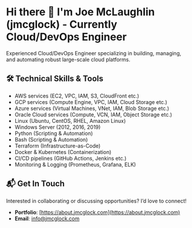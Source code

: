 # Hi there 👋 I'm Joe McLaughlin (jmcglock) - Currently Cloud/DevOps Engineer

Experienced Cloud/DevOps Engineer specializing in building, managing, and automating robust large-scale cloud platforms. 

## 🛠 Technical Skills & Tools
- AWS services (EC2, VPC, IAM, S3, CloudFront etc.)
- GCP services (Compute Engine, VPC, IAM, Cloud Storage etc.)
- Azure services (Virtual Machines, VNet, IAM, Blob Storage etc.)
- Oracle Cloud services (Compute, VCN, IAM, Object Storage etc.)
- Linux (Ubuntu, CentOS, RHEL, Amazon Linux)
- Windows Server (2012, 2016, 2019)
- Python (Scripting & Automation)
- Bash (Scripting & Automation)
- Terraform (Infrastructure-as-Code)  
- Docker & Kubernetes (Containerization)
- CI/CD pipelines (GitHub Actions, Jenkins etc.)
- Monitoring & Logging (Prometheus, Grafana, ELK)

## 📬 Get In Touch

Interested in collaborating or discussing opportunities? I’d love to connect!

- **Portfolio**: [https://about.jmcglock.com](https://about.jmcglock.com)
- **Email**: [info@jmcglock.com](mailto:info@jmcglock.com)